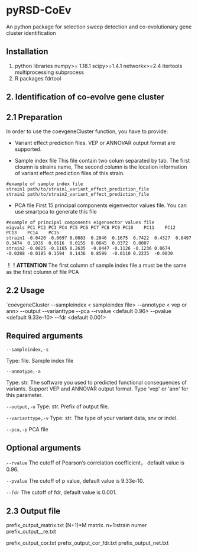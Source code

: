# pyRSD-CoEv
An python package for selection sweep detection and co-evolutionary gene cluster identification

## Installation
1. python libraries
numpy>= 1.18.1
scipy>=1.4.1
networkx>=2.4
itertools
multiprocessing
subprocess
1. R packages
fdrtool



## 2. Identification of co-evolve gene cluster

## 2.1 Preparation
In order to use the coevgeneCluster function, you have to provide:
+ Variant effect prediction files. VEP or ANNOVAR output format are supported.

+ Sample index file
This file contain two colum separated by tab. The first cloumn is strains name, The second column is the location information of variant effect prediction files of this strain.
```
#example of sample index file
strain1	path/to/strain1_variant_effect_prediction_file
strain2	path/to/strain2_variant_effect_prediction_file
```
+ PCA file
First 15 principal components eigenvector values file. You can use smartpca to generate this file
```
#example of principal components eigenvector values file
eigvals	PC1	PC2	PC3	PC4	PC5	PC6	PC7	PC8	PC9	PC10	PC11	PC12	PC13	PC14	PC15
strain1	-0.0420	-0.0697	0.0083	0.2046	0.1675	0.7422	0.4327	0.0497	0.3474	0.1036	0.0616	0.0155	0.0845	0.0372	0.0007
strain2	-0.0825	-0.1165	0.2635	-0.0447	-0.1126	-0.1236	0.0674	-0.0288	-0.0185	0.1594	0.1436	0.8599	-0.0110	0.2235	-0.0030
```
**！！ATTENTION**
The first column of sample index file a must be the same as the first column of file PCA

## 2.2 Usage
`coevgeneCluster --sampleindex < sampleindex file> --annotype < vep or ann> --output <prefix output file name> --varianttype <snv or indel> --pca <pca file> --rvalue <default 0.96> --pvalue <default 9.33e-10> --fdr <default 0.001>
## Required arguments
`--sampleindex,-s` 

Type: file. 
Sample index file

`--annotype,-a` 

Type: str. 
The software you used to predicted functional consequences of variants. Support VEP and ANNOVAR output format. Type 'vep' or 'ann' for this parameter.

`--output,-o`
Type: str.
Prefix of output file.

`--varianttype,-v`
Type: str.
The type of your variant data, snv or indel.

`--pca,-p`
PCA file
## Optional arguments
`--rvalue`
The cutoff of Pearson’s correlation coefficient， default value is 0.96.

`--pvalue`
The cutoff of p value, default value is 9.33e-10.

`--fdr`
The cutoff of fdr, default value is 0.001.
## 2.3 Output file
prefix_output_matrix.txt
(N+1)*M matrix. n+1:strain numer
prefix_output__re.txt

prefix_output_cor.txt
prefix_output_cor_fdr.txt
prefix_output_net.txt
